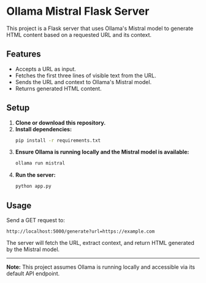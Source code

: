 # Ollama Mistral Flask Server

This project is a Flask server that uses Ollama's Mistral model to generate HTML content based on a requested URL and its context.

## Features
- Accepts a URL as input.
- Fetches the first three lines of visible text from the URL.
- Sends the URL and context to Ollama's Mistral model.
- Returns generated HTML content.

## Setup

1. **Clone or download this repository.**
2. **Install dependencies:**
   ```bash
   pip install -r requirements.txt
   ```
3. **Ensure Ollama is running locally and the Mistral model is available:**
   ```bash
   ollama run mistral
   ```
4. **Run the server:**
   ```bash
   python app.py
   ```

## Usage

Send a GET request to:
```
http://localhost:5000/generate?url=https://example.com
```

The server will fetch the URL, extract context, and return HTML generated by the Mistral model.

---

**Note:** This project assumes Ollama is running locally and accessible via its default API endpoint. 